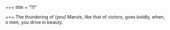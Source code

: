 +++
title = "11"

+++
The thundering of (you) Maruts, like that of victors, goes boldly, when, o men, you drive in beauty.